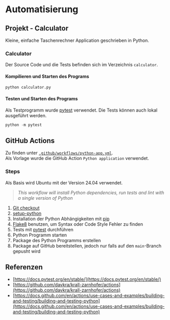 # Automatisierung

## Projekt - Calculator

Kleine, einfache Taschenrechner Application geschrieben in Python.

### Calculator

Der Source Code und die Tests befinden sich im Verzeichnis `calculator`.

#### Kompilieren und Starten des Programs

```python
python calculator.py
```

#### Testen und Starten des Programs

Als Testprogramm wurde [pytest](https://docs.pytest.org/en/stable/) verwendet. Die Tests können auch lokal ausgeführt werden.

```python
python -m pytest
```

## GitHub Actions

Zu finden unter [`.github/workflows/python-app.yml`](../.github/workflows/python-app.yml).  
Als Vorlage wurde die GitHub Action `Python application` verwendet.

### Steps

Als Basis wird Ubuntu mit der Version 24.04 verwendet.

>*This workflow will install Python dependencies, run tests and lint with a single version of Python*

1. [Git checkout](https://github.com/actions/checkout/tree/v4/)
2. [setup-python](https://github.com/actions/setup-python/tree/v3/)
3. Installation der Python Abhängigkeiten mit [pip](https://pypi.org/project/pip/)
4. [Flake8](https://pypi.org/project/flake8/) benutzen, um Syntax oder Code Style Fehler zu finden
5. Tests mit [pytest](https://docs.pytest.org/en/stable/) durchführen
6. Python Programm starten
7. Package des Python Programms erstellen
8. Package auf GitHub bereitstellen, jedoch nur falls auf den `main`-Branch gepusht wird

## Referenzen

- [https://docs.pytest.org/en/stable/](https://docs.pytest.org/en/stable/)
- [https://github.com/davkra/krall-zarnhofer/actions](https://github.com/davkra/krall-zarnhofer/actions)
- [https://docs.github.com/en/actions/use-cases-and-examples/building-and-testing/building-and-testing-python](https://docs.github.com/en/actions/use-cases-and-examples/building-and-testing/building-and-testing-python)
